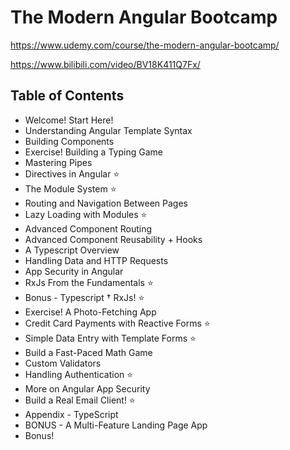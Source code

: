 # The Modern Angular Bootcamp
https://www.udemy.com/course/the-modern-angular-bootcamp/

https://www.bilibili.com/video/BV18K411Q7Fx/


## Table of Contents
- Welcome! Start Here!
- Understanding Angular Template Syntax
- Building Components
- Exercise! Building a Typing Game
- Mastering Pipes
- Directives in Angular ⭐
- The Module System ⭐
- Routing and Navigation Between Pages
- Lazy Loading with Modules ⭐
- Advanced Component Routing
- Advanced Component Reusability + Hooks
- A Typescript Overview
- Handling Data and HTTP Requests
- App Security in Angular
- RxJs From the Fundamentals ⭐
- Bonus - Typescript † RxJs! ⭐
- Exercise! A Photo-Fetching App
- Credit Card Payments with Reactive Forms ⭐
- Simple Data Entry with Template Forms ⭐
- Build a Fast-Paced Math Game
- Custom Validators
- Handling Authentication ⭐
- More on Angular App Security
- Build a Real Email Client! ⭐
- Appendix - TypeScript
- BONUS - A Multi-Feature Landing Page App
- Bonus!
